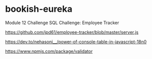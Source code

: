# bookish-eureka
Module 12 Challenge SQL Challenge: Employee Tracker

https://github.com/jpd61/employee-tracker/blob/master/server.js 

https://dev.to/nehasoni__/power-of-console-table-in-javascript-18n0

https://www.npmjs.com/package/validator